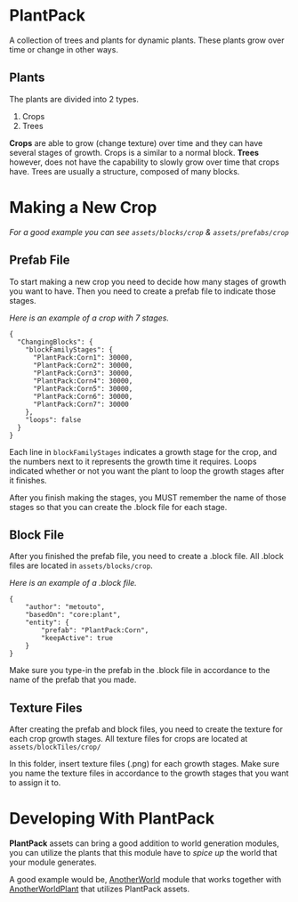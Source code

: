 PlantPack
=========
A collection of trees and plants for dynamic plants. These plants grow over time or change in other ways.


Plants
------
The plants are divided into 2 types.
 1. Crops
 2. Trees

**Crops** are able to grow (change texture) over time and they can have several stages of growth. Crops is a similar to a normal block.
**Trees** however, does not have the capability to slowly grow over time that crops have. Trees are usually a structure, composed of many blocks.

Making a New Crop
=================

*For a good example you can see `assets/blocks/crop`  & `assets/prefabs/crop`*

Prefab File
-----------

To start making a new crop you need to decide how many stages of growth you want to have. Then you need to create a prefab file to indicate those stages. 

*Here is an example of a crop with 7 stages.*

    {
      "ChangingBlocks": {
        "blockFamilyStages": {
          "PlantPack:Corn1": 30000,
          "PlantPack:Corn2": 30000,
          "PlantPack:Corn3": 30000,
          "PlantPack:Corn4": 30000,
          "PlantPack:Corn5": 30000,
          "PlantPack:Corn6": 30000,
          "PlantPack:Corn7": 30000
        },
        "loops": false
      }
    }
Each line in `blockFamilyStages` indicates a growth stage for the crop, and the numbers next to it represents the growth time it requires. Loops indicated whether or not you want the plant to loop the growth stages after it finishes.

After you finish making the stages, you MUST remember the name of those stages so that you can create the .block file for each stage.

Block File
----------
After you finished the prefab file, you need to create a .block file. All .block files are located in `assets/blocks/crop`.

*Here is an example of a .block file.*

    {
        "author": "metouto",
        "basedOn": "core:plant",
        "entity": {
            "prefab": "PlantPack:Corn",
            "keepActive": true
        }
    }

Make sure you type-in the prefab in the .block file in accordance to the name of the prefab that you made.

Texture Files
-------
After creating the prefab and block files, you need to create the texture for each crop growth stages. All texture files for crops are located at `assets/blockTiles/crop/`

In this folder, insert texture files (.png) for each growth stages. Make sure you name the texture files in accordance to the growth stages that you want to assign it to.

Developing With PlantPack
=======
**PlantPack** assets can bring a good addition to world generation modules, you can utilize the plants that this module have to *spice up* the world that your module generates.

A good example would be, [AnotherWorld](https://github.com/Terasology/AnotherWorld/) module that works together with [AnotherWorldPlant](https://github.com/Terasology/AnotherWorldPlants) that utilizes PlantPack assets.
